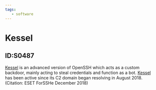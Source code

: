 ```yaml
---
tags:
   - software
---
```

# Kessel
## ID:S0487
[Kessel](software/S0487) is an advanced version of OpenSSH which acts as a custom backdoor, mainly acting to steal credentials and function as a bot. [Kessel](software/S0487) has been active since its C2 domain began resolving in August 2018.(Citation: ESET ForSSHe December 2018)
